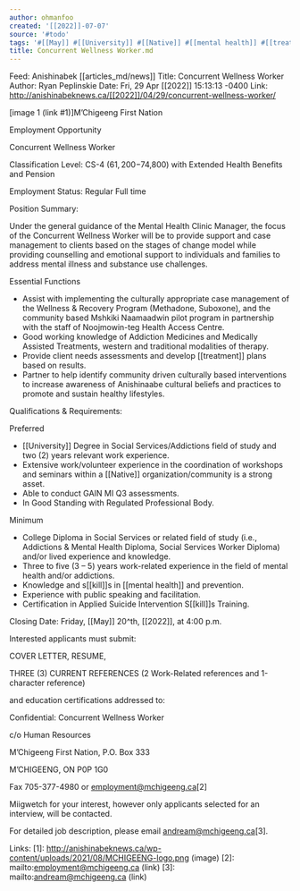 ```yaml
---
author: ohmanfoo
created: '[[2022]]-07-07'
source: '#todo'
tags: '#[[May]] #[[University]] #[[Native]] #[[mental health]] #[[treatment]] #[[kill]] #[[News]] #[[2022]] '
title: Concurrent Wellness Worker.md
---
```


Feed: Anishinabek [[articles_md/news]]
Title: Concurrent Wellness Worker
Author: Ryan Peplinskie
Date: Fri, 29 Apr [[2022]] 15:13:13 -0400
Link: http://anishinabeknews.ca/[[2022]]/04/29/concurrent-wellness-worker/
 
[image 1 (link #1)]M’Chigeeng First Nation
 
Employment Opportunity
 
Concurrent Wellness Worker
 
Classification Level: CS-4 ($61,200-$74,800) with Extended Health Benefits and 
Pension
 
Employment Status: Regular Full time
 
Position Summary:
 
Under the general guidance of the Mental Health Clinic Manager, the focus of the
Concurrent Wellness Worker will be to provide support and case management to 
clients based on the stages of change model while providing counselling and 
emotional support to individuals and families to address mental illness and 
substance use challenges.
 
Essential Functions
 
  * Assist with implementing the culturally appropriate case management of the 
  Wellness & Recovery Program (Methadone, Suboxone), and the community based 
  Mshkiki Naamaadwin pilot program in partnership with the staff of 
  Noojmowin-teg Health Access Centre.
  * Good working knowledge of Addiction Medicines and Medically Assisted 
  Treatments, western and traditional modalities of therapy.
  * Provide client needs assessments and develop [[treatment]] plans based on 
  results.
  * Partner to help identify community driven culturally based interventions to 
  increase awareness of Anishinaabe cultural beliefs and practices to promote 
  and sustain healthy lifestyles.
 
Qualifications & Requirements:
 
Preferred
 
  * [[University]] Degree in Social Services/Addictions field of study and two (2) 
  years relevant work experience.
  * Extensive work/volunteer experience in the coordination of workshops and 
  seminars within a [[Native]] organization/community is a strong asset.
  * Able to conduct GAIN MI Q3 assessments.
  * In Good Standing with Regulated Professional Body.
 
Minimum
 
  * College Diploma in Social Services or related field of study (i.e., 
  Addictions & Mental Health Diploma, Social Services Worker Diploma) and/or 
  lived experience and knowledge.
  * Three to five (3 – 5) years work-related experience in the field of mental 
  health and/or addictions.
  * Knowledge and s[[kill]]s in [[mental health]] and prevention.
  * Experience with public speaking and facilitation.
  * Certification in Applied Suicide Intervention S[[kill]]s Training.
 
Closing Date: Friday, [[May]] 20^th, [[2022]], at 4:00 p.m.
 
Interested applicants must submit:
 
COVER LETTER, RESUME, 
 
THREE (3) CURRENT REFERENCES (2 Work-Related references and 1-character 
reference) 
 
and education certifications addressed to:
 
Confidential: Concurrent Wellness Worker
 
c/o Human Resources
 
M’Chigeeng First Nation, P.O. Box 333
 
M’CHIGEENG, ON P0P 1G0
 
Fax 705-377-4980 or employment@mchigeeng.ca[2]
 
Miigwetch for your interest, however only applicants selected for an interview, 
will be contacted.
 
For detailed job description, please email andream@mchigeeng.ca[3].
 
Links: 
[1]: http://anishinabeknews.ca/wp-content/uploads/2021/08/MCHIGEENG-logo.png (image)
[2]: mailto:employment@mchigeeng.ca (link)
[3]: mailto:andream@mchigeeng.ca (link)